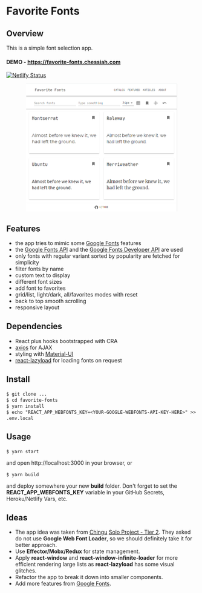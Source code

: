 # Favorite Fonts

## Overview

This is a simple font selection app.

#### DEMO - https://favorite-fonts.chessiah.com

[![Netlify Status](https://api.netlify.com/api/v1/badges/c17a82a9-3297-458a-bac9-6ce425370a6d/deploy-status)](https://app.netlify.com/sites/favorite-fonts-chessiah/deploys)

<div align="center">
<img src="favorite-fonts.png" width="400px">
</div>

## Features

- the app tries to mimic some [Google Fonts](https://fonts.google.com) features
- the [Google Fonts API](https://developers.google.com/fonts/docs/getting_started) and the [Google Fonts Developer API](https://developers.google.com/fonts/docs/developer_api) are used
- only fonts with regular variant sorted by popularity are fetched for simplicity
- filter fonts by name
- custom text to display
- different font sizes
- add font to favorites
- grid/list, light/dark, all/favorites modes with reset
- back to top smooth scrolling
- responsive layout

## Dependencies

- React plus hooks bootstrapped with CRA
- [axios](https://github.com/axios/axios) for AJAX
- styling with [Material-UI](https://material-ui.com)
- [react-lazyload](https://github.com/twobin/react-lazyload) for loading fonts on request

## Install

```
$ git clone ...
$ cd favorite-fonts
$ yarn install
$ echo "REACT_APP_WEBFONTS_KEY=<YOUR-GOOGLE-WEBFONTS-API-KEY-HERE>" >> .env.local
```

## Usage

```
$ yarn start
```

and open http://localhost:3000 in your browser, or

```
$ yarn build
```

and deploy somewhere your new **build** folder. Don't forget to set the **REACT_APP_WEBFONTS_KEY** variable in your GitHub Secrets, Heroku/Netlify Vars, etc.

## Ideas

- The app idea was taken from [Chingu](https://www.chingu.io) [Solo Project - Tier 2](https://github.com/chingu-voyages/soloproject-tier2-favfonts). They asked do not use **Google Web Font Loader**, so we should definitely take it for better approach.
- Use **Effector/Mobx/Redux** for state management.
- Apply **react-window** and **react-window-infinite-loader** for more efficient rendering large lists as **react-lazyload** has some visual glitches.
- Refactor the app to break it down into smaller components.
- Add more features from [Google Fonts](https://fonts.google.com).
